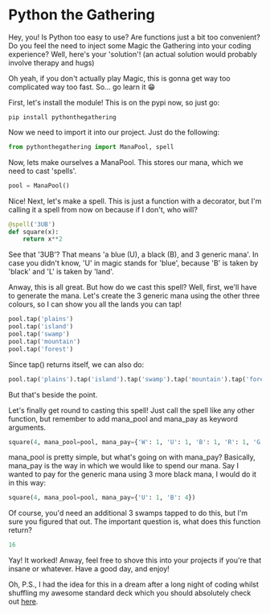 # Python the Gathering

Hey, you! Is Python too easy to use? Are functions just a bit too convenient? Do you feel the need to inject some Magic the Gathering into your coding experience? Well, here's your 'solution'! (an actual solution would probably involve therapy and hugs)

Oh yeah, if you don't actually play Magic, this is gonna get way too complicated way too fast. So... go learn it :grin:

First, let's install the module! This is on the pypi now, so just go:
```
pip install pythonthegathering
```
Now we need to import it into our project. Just do the following:
```python
from pythonthegathering import ManaPool, spell
```
Now, lets make ourselves a ManaPool. This stores our mana, which we need to cast 'spells'.
```python
pool = ManaPool()
```
Nice! Next, let's make a spell. This is just a function with a decorator, but I'm calling it a spell from now on because if I don't, who will?
```python
@spell('3UB')
def square(x):
	return x**2 
```
See that '3UB'? That means 'a blue (U), a black (B), and 3 generic mana'. In case you didn't know, 'U' in magic stands for 'blue', because 'B' is taken by 'black' and 'L' is taken by 'land'.

Anway, this is all great. But how do we cast this spell? Well, first, we'll have to generate the mana. Let's create the 3 generic mana using the other three colours, so I can show you all the lands you can tap!
```python
pool.tap('plains')
pool.tap('island')
pool.tap('swamp')
pool.tap('mountain')
pool.tap('forest')
```
Since tap() returns itself, we can also do:
```python
pool.tap('plains').tap('island').tap('swamp').tap('mountain').tap('forest')
```
But that's beside the point.

Let's finally get round to casting this spell! Just call the spell like any other function, but remember to add mana_pool and mana_pay as keyword arguments.
```python
square(4, mana_pool=pool, mana_pay={'W': 1, 'U': 1, 'B': 1, 'R': 1, 'G': 1})
```
mana_pool is pretty simple, but what's going on with mana_pay? Basically, mana_pay is the way in which we would like to spend our mana. Say I wanted to pay for the generic mana using 3 more black mana, I would do it in this way:
```python
square(4, mana_pool=pool, mana_pay={'U': 1, 'B': 4})
```
Of course, you'd need an additional 3 swamps tapped to do this, but I'm sure you figured that out. The important question is, what does this function return?
```python
16
```
Yay! It worked! Anway, feel free to shove this into your projects if you're that insane or whatever. Have a good day, and enjoy!

Oh, P.S., I had the idea for this in a dream after a long night of coding whilst shuffling my awesome standard deck which you should absolutely check out [here](http://tappedout.net/mtg-decks/black-blue-scarab-dude-control-feat-zombies/).
